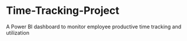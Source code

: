 # Time-Tracking-Project
A Power BI dashboard to monitor employee productive time tracking and utilization
